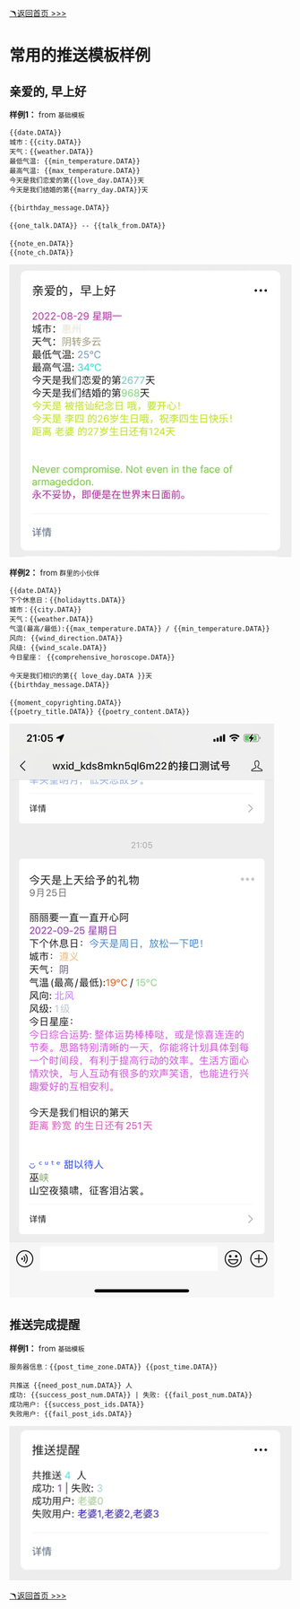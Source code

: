 [🪃返回首页 >>>](../README.md)

# 常用的推送模板样例

## 亲爱的, 早上好

**样例1：** from `基础模板`

```
{{date.DATA}} 
城市：{{city.DATA}} 
天气：{{weather.DATA}} 
最低气温: {{min_temperature.DATA}} 
最高气温: {{max_temperature.DATA}} 
今天是我们恋爱的第{{love_day.DATA}}天
今天是我们结婚的第{{marry_day.DATA}}天

{{birthday_message.DATA}}

{{one_talk.DATA}} -- {{talk_from.DATA}}

{{note_en.DATA}} 
{{note_ch.DATA}}
```

![](../img/run-img.jpg)

**样例2：** from `群里的小伙伴`

```
{{date.DATA}} 
下个休息日：{{holidaytts.DATA}} 
城市：{{city.DATA}} 
天气：{{weather.DATA}} 
气温(最高/最低):{{max_temperature.DATA}} / {{min_temperature.DATA}} 
风向: {{wind_direction.DATA}} 
风级: {{wind_scale.DATA}} 
今日星座： {{comprehensive_horoscope.DATA}} 

今天是我们相识的第{{ love_day.DATA }}天 
{{birthday_message.DATA}} 

{{moment_copyrighting.DATA}} 
{{poetry_title.DATA}} {{poetry_content.DATA}}
```
![](../img/exp-model/modal01.png)


## 推送完成提醒

**样例1：** from `基础模板`

```
服务器信息：{{post_time_zone.DATA}} {{post_time.DATA}}

共推送 {{need_post_num.DATA}} 人
成功: {{success_post_num.DATA}} | 失败: {{fail_post_num.DATA}}
成功用户: {{success_post_ids.DATA}}
失败用户: {{fail_post_ids.DATA}}
```

![](../img/run-img-2.jpg)

[🪃返回首页 >>>](../README.md)